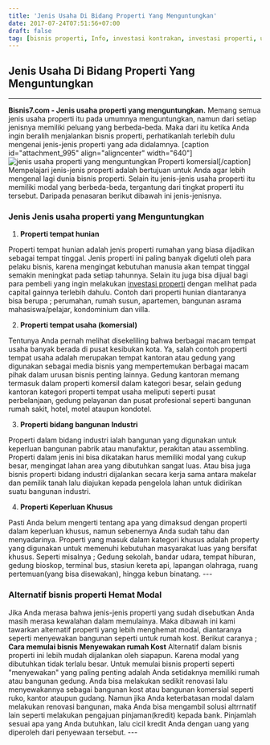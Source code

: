 ```yaml
---
title: 'Jenis Usaha Di Bidang Properti Yang Menguntungkan'
date: 2017-07-24T07:51:56+07:00
draft: false
tag: [bisnis properti, Info, investasi kontrakan, investasi properti, usaha kontrakan, usaha kos-kosan, usaha properti]
---
```

## Jenis Usaha Di Bidang Properti Yang Menguntungkan
----

**Bisnis7.com - Jenis usaha properti yang menguntungkan.** Memang semua jenis usaha properti itu pada umumnya menguntungkan, namun dari setiap jenisnya memiliki peluang yang berbeda-beda. Maka dari itu ketika Anda ingin beralih menjalankan bisnis properti, perhatikanlah terlebih dulu mengenai jenis-jenis properti yang ada didalamnya. \[caption id="attachment_995" align="aligncenter" width="640"\]![jenis usaha properti yang menguntungkan](https://www.bisnis7.com/wp-content/uploads/2017/07/usaha-di-bidang-properti-yang-menguntungkan.jpg) Properti komersial\[/caption\] Mempelajari jenis-jenis properti adalah bertujuan untuk Anda agar lebih mengenal lagi dunia bisnis properti. Selain itu jenis-jenis usaha properti itu memiliki modal yang berbeda-beda, tergantung dari tingkat properti itu tersebut. Daripada penasaran berikut dibawah ini jenis-jenisnya.

### Jenis Jenis usaha properti yang Menguntungkan

1.  **Properti tempat hunian**

Properti tempat hunian adalah jenis properti rumahan yang biasa dijadikan sebagai tempat tinggal. Jenis properti ini paling banyak digeluti oleh para pelaku bisnis, karena mengingat kebutuhan manusia akan tempat tinggal semakin meningkat pada setiap tahunnya. Selain itu juga bisa dijual bagi para pembeli yang ingin melakukan [investasi properti](https://www.maxproperti.com) dengan melihat pada capital gainnya terlebih dahulu. Contoh dari properti hunian diantaranya bisa berupa ; perumahan, rumah susun, apartemen, bangunan asrama mahasiswa/pelajar, kondominium dan villa.

2.  **Properti tempat usaha (komersial)**

Tentunya Anda pernah melihat disekeliling bahwa berbagai macam tempat usaha banyak berada di pusat kesibukan kota. Ya, salah contoh properti tempat usaha adalah merupakan tempat kantoran atau gedung yang digunakan sebagai media bisnis yang mempertemukan berbagai macam pihak dalam urusan bisnis penting lainnya. Gedung kantoran memang termasuk dalam properti komersil dalam kategori besar, selain gedung kantoran kategori properti tempat usaha meliputi seperti pusat perbelanjaan, gedung pelayanan dan pusat profesional seperti bangunan rumah sakit, hotel, motel ataupun kondotel.

3.  **Properti bidang bangunan Industri**

Properti dalam bidang industri ialah bangunan yang digunakan untuk keperluan bangunan pabrik atau manufaktur, perakitan atau assembling. Properti dalam jenis ini bisa dikatakan harus memiliki modal yang cukup besar, mengingat lahan area yang dibutuhkan sangat luas. Atau bisa juga bisnis properti bidang industri dijalankan secara kerja sama antara makelar dan pemilik tanah lalu diajukan kepada pengelola lahan untuk didirikan suatu bangunan industri.

4.  **Properti Keperluan Khusus**

Pasti Anda belum mengerti tentang apa yang dimaksud dengan properti dalam keperluan khusus, namun sebenernya Anda sudah tahu dan menyadarinya. Properti yang masuk dalam kategori khusus adalah property yang digunakan untuk memenuhi kebutuhan masyarakat luas yang bersifat khusus. Seperti misalnya ; Gedung sekolah, bandar udara, tempat hiburan, gedung bioskop, terminal bus, stasiun kereta api, lapangan olahraga, ruang pertemuan(yang bisa disewakan), hingga kebun binatang. ---

### Alternatif bisnis properti Hemat Modal

Jika Anda merasa bahwa jenis-jenis properti yang sudah disebutkan Anda masih merasa kewalahan dalam memulainya. Maka dibawah ini kami tawarkan alternatif properti yang lebih menghemat modal, diantaranya seperti menyewakan bangunan seperti untuk rumah kost. Berikut caranya ; **Cara memulai bisnis Menyewakan rumah Kost** Alternatif dalam bisnis properti ini lebih mudah dijalankan oleh siapapun. Karena modal yang dibutuhkan tidak terlalu besar. Untuk memulai bisnis properti seperti "menyewakan" yang paling penting adalah Anda setidaknya memiliki rumah atau bangunan gedung. Anda bisa melakukan sedikit renovasi lalu menyewakannya sebagai bangunan kost atau bangunan komersial seperti ruko, kantor ataupun gudang. Namun jika Anda keterbatasan modal dalam melakukan renovasi bangunan, maka Anda bisa mengambil solusi altrrnatif lain seperti melakukan pengajuan pinjaman(kredit) kepada bank. Pinjamlah sesuai apa yang Anda butuhkan, lalu cicil kredit Anda dengan uang yang diperoleh dari penyewaan tersebut. ---